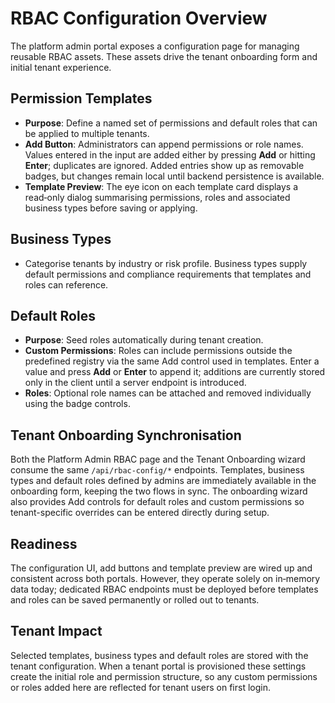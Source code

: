 # RBAC Configuration Overview

The platform admin portal exposes a configuration page for managing reusable RBAC assets. These assets drive the tenant onboarding form and initial tenant experience.

## Permission Templates
- **Purpose**: Define a named set of permissions and default roles that can be applied to multiple tenants.
- **Add Button**: Administrators can append permissions or role names. Values entered in the input are added either by pressing **Add** or hitting **Enter**; duplicates are ignored. Added entries show up as removable badges, but changes remain local until backend persistence is available.
- **Template Preview**: The eye icon on each template card displays a read‑only dialog summarising permissions, roles and associated business types before saving or applying.

## Business Types
- Categorise tenants by industry or risk profile. Business types supply default permissions and compliance requirements that templates and roles can reference.

## Default Roles
- **Purpose**: Seed roles automatically during tenant creation.
- **Custom Permissions**: Roles can include permissions outside the predefined registry via the same Add control used in templates. Enter a value and press **Add** or **Enter** to append it; additions are currently stored only in the client until a server endpoint is introduced.
- **Roles**: Optional role names can be attached and removed individually using the badge controls.

## Tenant Onboarding Synchronisation
Both the Platform Admin RBAC page and the Tenant Onboarding wizard consume the same `/api/rbac-config/*` endpoints. Templates, business types and default roles defined by admins are immediately available in the onboarding form, keeping the two flows in sync.
The onboarding wizard also provides Add controls for default roles and custom permissions so tenant-specific overrides can be entered directly during setup.

## Readiness
The configuration UI, add buttons and template preview are wired up and consistent across both portals. However, they operate solely on in‑memory data today; dedicated RBAC endpoints must be deployed before templates and roles can be saved permanently or rolled out to tenants.

## Tenant Impact
Selected templates, business types and default roles are stored with the tenant configuration. When a tenant portal is provisioned these settings create the initial role and permission structure, so any custom permissions or roles added here are reflected for tenant users on first login.

